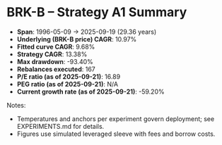 # BRK-B – Strategy A1 Summary

- **Span**: 1996-05-09 → 2025-09-19 (29.36 years)
- **Underlying (BRK-B price) CAGR**: 10.97%
- **Fitted curve CAGR**: 9.68%
- **Strategy CAGR**: 13.38%
- **Max drawdown**: -93.40%
- **Rebalances executed**: 167
- **P/E ratio (as of 2025-09-21)**: 16.89
- **PEG ratio (as of 2025-09-21)**: N/A
- **Current growth rate (as of 2025-09-21)**: -59.20%

Notes:

- Temperatures and anchors per experiment govern deployment; see EXPERIMENTS.md for details.
- Figures use simulated leveraged sleeve with fees and borrow costs.
